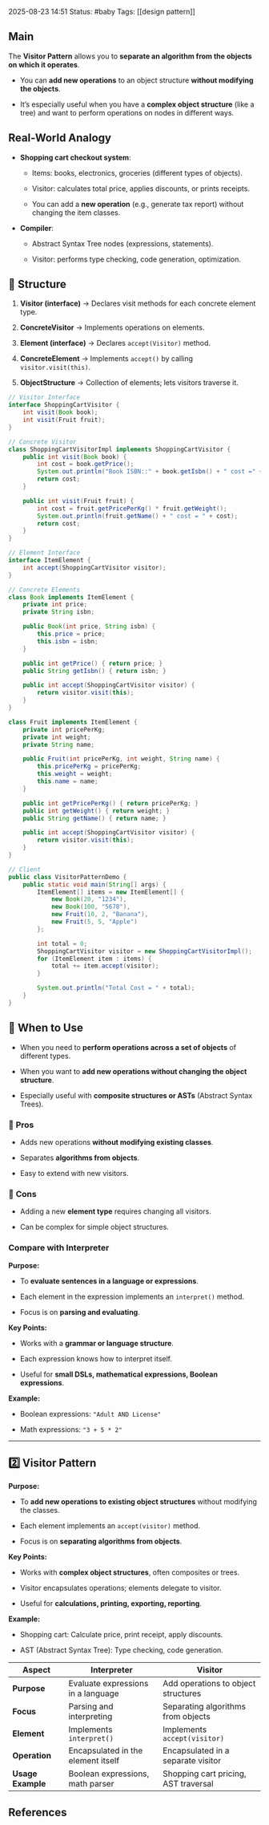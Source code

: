 2025-08-23 14:51
Status: #baby
Tags: [[design pattern]]
## Main

The **Visitor Pattern** allows you to **separate an algorithm from the objects on which it operates**.

- You can **add new operations** to an object structure **without modifying the objects**.
    
- It’s especially useful when you have a **complex object structure** (like a tree) and want to perform operations on nodes in different ways.

## **Real-World Analogy**

- **Shopping cart checkout system**:
    
    - Items: books, electronics, groceries (different types of objects).
        
    - Visitor: calculates total price, applies discounts, or prints receipts.
        
    - You can add a **new operation** (e.g., generate tax report) without changing the item classes.
        
- **Compiler**:
    
    - Abstract Syntax Tree nodes (expressions, statements).
        
    - Visitor: performs type checking, code generation, optimization.

## 🔹 **Structure**

1. **Visitor (interface)** → Declares visit methods for each concrete element type.
    
2. **ConcreteVisitor** → Implements operations on elements.
    
3. **Element (interface)** → Declares `accept(Visitor)` method.
    
4. **ConcreteElement** → Implements `accept()` by calling `visitor.visit(this)`.
    
5. **ObjectStructure** → Collection of elements; lets visitors traverse it.


```java
// Visitor Interface
interface ShoppingCartVisitor {
    int visit(Book book);
    int visit(Fruit fruit);
}

// Concrete Visitor
class ShoppingCartVisitorImpl implements ShoppingCartVisitor {
    public int visit(Book book) {
        int cost = book.getPrice();
        System.out.println("Book ISBN::" + book.getIsbn() + " cost =" + cost);
        return cost;
    }

    public int visit(Fruit fruit) {
        int cost = fruit.getPricePerKg() * fruit.getWeight();
        System.out.println(fruit.getName() + " cost = " + cost);
        return cost;
    }
}

// Element Interface
interface ItemElement {
    int accept(ShoppingCartVisitor visitor);
}

// Concrete Elements
class Book implements ItemElement {
    private int price;
    private String isbn;

    public Book(int price, String isbn) {
        this.price = price;
        this.isbn = isbn;
    }

    public int getPrice() { return price; }
    public String getIsbn() { return isbn; }

    public int accept(ShoppingCartVisitor visitor) {
        return visitor.visit(this);
    }
}

class Fruit implements ItemElement {
    private int pricePerKg;
    private int weight;
    private String name;

    public Fruit(int pricePerKg, int weight, String name) {
        this.pricePerKg = pricePerKg;
        this.weight = weight;
        this.name = name;
    }

    public int getPricePerKg() { return pricePerKg; }
    public int getWeight() { return weight; }
    public String getName() { return name; }

    public int accept(ShoppingCartVisitor visitor) {
        return visitor.visit(this);
    }
}

// Client
public class VisitorPatternDemo {
    public static void main(String[] args) {
        ItemElement[] items = new ItemElement[] {
            new Book(20, "1234"),
            new Book(100, "5678"),
            new Fruit(10, 2, "Banana"),
            new Fruit(5, 5, "Apple")
        };

        int total = 0;
        ShoppingCartVisitor visitor = new ShoppingCartVisitorImpl();
        for (ItemElement item : items) {
            total += item.accept(visitor);
        }

        System.out.println("Total Cost = " + total);
    }
}

```


## 🔹 **When to Use**

- When you need to **perform operations across a set of objects** of different types.
    
- When you want to **add new operations without changing the object structure**.
    
- Especially useful with **composite structures or ASTs** (Abstract Syntax Trees).


### 🔹 **Pros**

- Adds new operations **without modifying existing classes**.
    
- Separates **algorithms from objects**.
    
- Easy to extend with new visitors.
    

### 🔹 **Cons**

- Adding a new **element type** requires changing all visitors.
    
- Can be complex for simple object structures.


### Compare with Interpreter
**Purpose:**

- To **evaluate sentences in a language or expressions**.
    
- Each element in the expression implements an `interpret()` method.
    
- Focus is on **parsing and evaluating**.
    

**Key Points:**

- Works with a **grammar or language structure**.
    
- Each expression knows how to interpret itself.
    
- Useful for **small DSLs, mathematical expressions, Boolean expressions**.
    

**Example:**

- Boolean expressions: `"Adult AND License"`
    
- Math expressions: `"3 + 5 * 2"`
    

---

## **2️⃣ Visitor Pattern**

**Purpose:**

- To **add new operations to existing object structures** without modifying the classes.
    
- Each element implements an `accept(visitor)` method.
    
- Focus is on **separating algorithms from objects**.
    

**Key Points:**

- Works with **complex object structures**, often composites or trees.
    
- Visitor encapsulates operations; elements delegate to visitor.
    
- Useful for **calculations, printing, exporting, reporting**.
    

**Example:**

- Shopping cart: Calculate price, print receipt, apply discounts.
    
- AST (Abstract Syntax Tree): Type checking, code generation.



|Aspect|**Interpreter**|**Visitor**|
|---|---|---|
|**Purpose**|Evaluate expressions in a language|Add operations to object structures|
|**Focus**|Parsing and interpreting|Separating algorithms from objects|
|**Element**|Implements `interpret()`|Implements `accept(visitor)`|
|**Operation**|Encapsulated in the element itself|Encapsulated in a separate visitor|
|**Usage Example**|Boolean expressions, math parser|Shopping cart pricing, AST traversal|




## References
